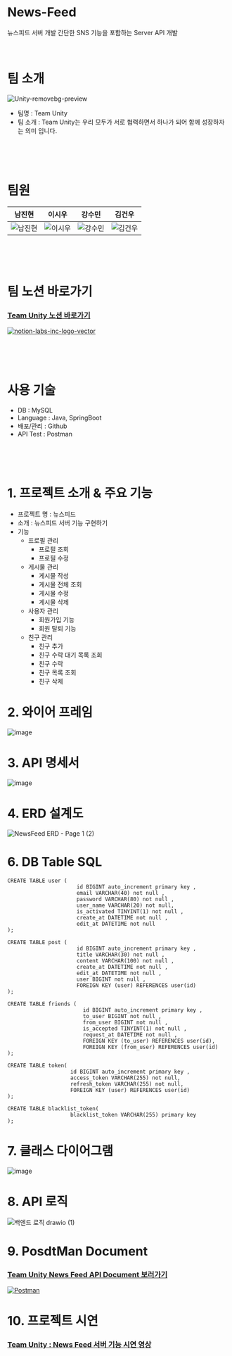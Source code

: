 # News-Feed
뉴스피드 서버 개발
간단한 SNS 기능을 포함하는 Server API  개발
<br/><br/><br/>

# 팀 소개
![Unity-removebg-preview](https://github.com/user-attachments/assets/60bff1c7-907c-4312-8e9c-be3674b0babf)
- 팀명 : Team Unity
- 팀 소개 : Team Unity는 우리 모두가 서로 협력하면서 하나가 되어 함께 성장하자는 의미 입니다.

<br/><br/><br/>
# 팀원
| 남진현 | 이시우 | 강수민 | 김건우|
|---|---|---|---|
|![남진현](https://github.com/user-attachments/assets/d719ef05-1917-4910-aaa1-d0fe52baf147)|![이시우](https://github.com/user-attachments/assets/814f8e70-601f-4222-b624-3774131dc232)|![강수민](https://github.com/user-attachments/assets/dbad0f9c-2e5c-4bdb-ac74-76e96acfa085)|![김건우](https://github.com/user-attachments/assets/add21073-94be-4b7c-b18d-f93165fd3a8e)|

<br/><br/><br/>
# 팀 노션 바로가기
### [Team Unity 노션 바로가기](https://www.notion.so/teamsparta/Team-Unity-16edc918022b4b3b9170f35a05466f8e)
[![notion-labs-inc-logo-vector](https://github.com/user-attachments/assets/20f54b5c-274a-4b81-ab80-502b5b60b23d)](https://www.notion.so/teamsparta/Team-Unity-16edc918022b4b3b9170f35a05466f8e)


<br/><br/><br/>
# 사용 기술
- DB : MySQL
- Language : Java, SpringBoot
- 배포/관리 : Github
- API Test : Postman

<br/><br/><br/>
# 1. 프로젝트 소개 & 주요 기능

-   프로젝트 명 : 뉴스피드 
-   소개 : 뉴스피드 서버 기능 구현하기
-   기능
    -   프로필 관리
        -   프로필 조회
        -   프로필 수정
    -   게시물 관리
        -   게시물 작성
        -   게시물 전체 조회
        -   게시물 수정
        -   게시물 삭제
    -   사용자 관리
        -   회원가입 기능
        -   회원 탈퇴 기능
    -   친구 관리
        -   친구 추가
        -   친구 수락 대기 목록 조회
        -   친구 수락
        -   친구 목록 조회
        -   친구 삭제

# 2. 와이어 프레임

![image](https://github.com/user-attachments/assets/7a292f39-66cc-4499-b0a7-39aea8e4f663)

# 3. API 명세서
![image](https://github.com/user-attachments/assets/33b7acff-b8a2-4fa2-ab77-8a375e3bbdfd)

# 4. ERD 설계도

![NewsFeed ERD - Page 1 (2)](https://github.com/user-attachments/assets/3e951f5c-fe00-4210-ad69-01fe8eccb3db)


# 6. DB Table SQL
```
CREATE TABLE user (
                      id BIGINT auto_increment primary key ,
                      email VARCHAR(40) not null ,
                      password VARCHAR(80) not null ,
                      user_name VARCHAR(20) not null,
                      is_activated TINYINT(1) not null ,
                      create_at DATETIME not null ,
                      edit_at DATETIME not null 
);

CREATE TABLE post (
                      id BIGINT auto_increment primary key ,
                      title VARCHAR(30) not null ,
                      content VARCHAR(100) not null ,
                      create_at DATETIME not null ,
                      edit_at DATETIME not null ,
                      user BIGINT not null ,
                      FOREIGN KEY (user) REFERENCES user(id)
);

CREATE TABLE friends (
                        id BIGINT auto_increment primary key ,
                        to_user BIGINT not null ,
                        from_user BIGINT not null ,
                        is_accepted TINYINT(1) not null ,
                        request_at DATETIME not null ,
                        FOREIGN KEY (to_user) REFERENCES user(id),
                        FOREIGN KEY (from_user) REFERENCES user(id)
);

CREATE TABLE token(
                    id BIGINT auto_increment primary key ,
                    access_token VARCHAR(255) not null,
                    refresh_token VARCHAR(255) not null,
                    FOREIGN KEY (user) REFERENCES user(id)
);

CREATE TABLE blacklist_token(
                    blacklist_token VARCHAR(255) primary key
);
```

# 7. 클래스 다이어그램

![image](https://github.com/user-attachments/assets/6fe28a79-8e10-4a14-b4b1-ec8c0ba36a07)

# 8. API 로직
![백엔드 로직 drawio (1)](https://github.com/user-attachments/assets/c61dd06d-4dfd-4901-9f54-2066eb3d77d9)


# 9. PosdtMan Document 

### [Team Unity News Feed API Document 보러가기](https://documenter.getpostman.com/view/37567058/2sAXjQ2VsS)

[![Postman](https://github.com/user-attachments/assets/1a88b641-ccac-4385-9b0a-4ad8f7ffbe91)](https://documenter.getpostman.com/view/37567058/2sAXjQ2VsS)

# 10. 프로젝트 시연
### [Team Unity : News Feed 서버 기능 시연 영상](https://www.youtube.com/watch?v=ZBDCZ5RT-5A)
